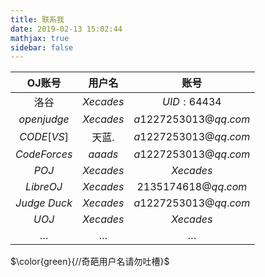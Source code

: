 ```yaml
---
title: 联系我
date: 2019-02-13 15:02:44
mathjax: true
sidebar: false
---
```

|OJ账号|用户名|账号|
|:---:|:---:|:---:|
|洛谷|$Xecades$|$UID:64434$|
|$openjudge$|$Xecades$|$a1227253013@qq.com$|
|$CODE[VS]$|天蓝.|$a1227253013@qq.com$|
|$CodeForces$|$aaads$|$a1227253013@qq.com$|
|$POJ$|$Xecades$|$Xecades$|
|$LibreOJ$|$Xecades$|$2135174618@qq.com$|
|$Judge$ $Duck$|$Xecades$|$a1227253013@qq.com$|
|$UOJ$|$Xecades$|$Xecades$|
|$\dots$|$\dots$|$\dots$|


$\color{green}{//奇葩用户名请勿吐槽}$